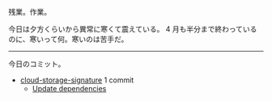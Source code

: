 残業。作業。

今日は夕方くらいから異常に寒くて震えている。 4 月も半分まで終わっているのに、寒いって何。寒いのは苦手だ。

---

今日のコミット。

- [cloud-storage-signature](https://github.com/bouzuya/cloud-storage-signature) 1 commit
  - [Update dependencies](https://github.com/bouzuya/cloud-storage-signature/commit/d85187b273263825b41907869ce5722de29cee60)

